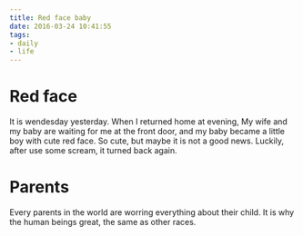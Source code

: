 ```yaml
---
title: Red face baby
date: 2016-03-24 10:41:55
tags: 
- daily
- life
---
```


# Red face
It is wendesday yesterday.
When I returned home at evening, My wife and my baby are waiting for me at the front door, and my baby became a little boy with cute red face.
So cute, but maybe it is not a good news.
Luckily, after use some scream, it turned back again.

# Parents
Every parents in the world are worring everything about their child.
It is why the human beings great, the same as other races.
